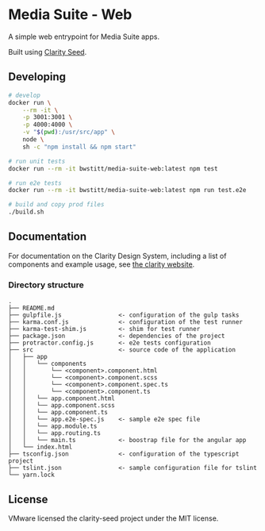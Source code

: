 # Media Suite - Web

A simple web entrypoint for Media Suite apps.

Built using [Clarity Seed](https://github.com/vmware/clarity-seed).


## Developing


```bash
# develop
docker run \
    --rm -it \
    -p 3001:3001 \
    -p 4000:4000 \
    -v "$(pwd):/usr/src/app" \
    node \
    sh -c "npm install && npm start"

# run unit tests
docker run --rm -it bwstitt/media-suite-web:latest npm test

# run e2e tests
docker run --rm -it bwstitt/media-suite-web:latest npm run test.e2e

# build and copy prod files
./build.sh
```


## Documentation

For documentation on the Clarity Design System, including a list of components and example usage, see [the clarity website](https://vmware.github.io/clarity).


### Directory structure
```
.
├── README.md
├── gulpfile.js                <- configuration of the gulp tasks
├── karma.conf.js              <- configuration of the test runner
├── karma-test-shim.js         <- shim for test runner
├── package.json               <- dependencies of the project
├── protractor.config.js       <- e2e tests configuration
├── src                        <- source code of the application
│   ├── app
│   │   └── components
│   │       └── <component>.component.html
│   │       └── <component>.component.scss
│   │       └── <component>.component.spec.ts
│   │       └── <component>.component.ts
│   │   └── app.component.html
│   │   └── app.component.scss
│   │   └── app.component.ts
│   │   └── app.e2e-spec.js    <- sample e2e spec file
│   │   └── app.module.ts
│   │   └── app.routing.ts
│   │   └── main.ts            <- boostrap file for the angular app 
│   └── index.html
├── tsconfig.json              <- configuration of the typescript project
├── tslint.json                <- sample configuration file for tslint
└── yarn.lock
```


## License

VMware licensed the clarity-seed project under the MIT license.
